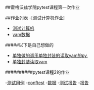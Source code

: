##霍格沃兹学院pytest课程第一次作业

##作业列表
-[测试计算机作业]
- [测试计算机](test_cal.py)
- [yam数据](cal.yml)

#####以下是自己想做的

- [单独做的调用单独封装的读取yam的py](test_cal_2.py),
- [单独封装读取yam](getyam_open_cal.py)

##########pytest课程2的作业

-[测试用例](test_calc_new.py)
-[conftest](conftest.py)
-[数据](cal.yml)
-[测试报告](allure-report)
-[报告](result)
